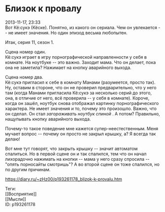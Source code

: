 Близок к провалу
=================

   
 2013-11-17, 23:33   
  Вот Кё:сукэ (Кёске). Понятно, из какого он сериала. Чем он увлекается -- не имеет значения. Но один эпизод весьма любопытен.   
   
 Итак, серия 11, сезон 1.   
   
 Сцена номер один.   
 Кё:сукэ играет в игру порнографической направленности у себя в комнате. На ноутбуке -- это важно. Заходит мама. Что он делает, пока она не заметила? Нажимает на кнопку аварийного выхода.   
   
 Сцена номер два.   
 Кё:сукэ пригласил к себе в комнату Манами (разумеется, просто так). Ну, оставим в стороне, что он не проверил предварительно, что у него там (когда Манами пригласила Кё:сукэ за несколько серий до этого, она, в отличие от него, всё проверила -- у себя в комнате). Короче, когда он зашёл, ноутбук снова отображал картинку порнографического характера. Не имеет значения и то, почему это произошло. Важно, что он сделал. Он стал  *загораживать ноутбук спиной*  . А потом? Правильно, нащупывать кнопку аварийного выхода.   
   
 Почему-то такое поведение мне кажется супер-неестественным. Меня мучает вопрос -- почему он просто не закрыл крышку, а? Я всегда так делаю!   
   
 Вот мне тут говорят, что закрыть крышку -- значит автоматом спалиться. Но в первой сцене он и так спалился, тем что он начал лихорадочно нажимать на кнопки -- мама у него сразу спросила -- "опять порносайты смотришь"? А во второй сцене он тоже спалился, но по другим причинам.   
    
 <https://diary.ru/~zHz00/p193261178_blizok-k-provalu.htm>   
   
 Теги:   
 [[Восприятие]]   
 [[Мысли]]   
 ID: p193261178